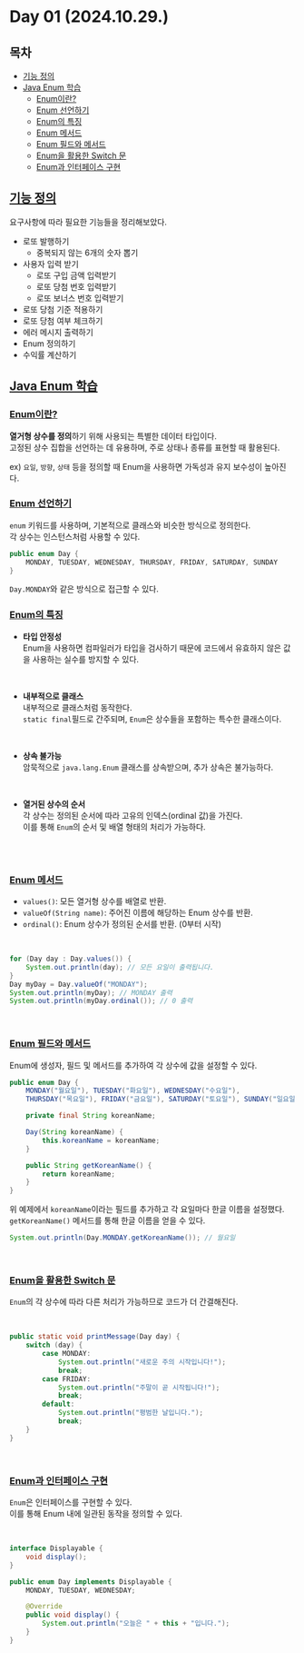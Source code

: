 # Day 01 (2024.10.29.)

## 목차

* [기능 정의](./day_01.md#기능-정의)
* [Java Enum 학습](./day_01.md#java-enum-학습)
    * [Enum이란?](./day_01.md#enum이란)
    * [Enum 선언하기](./day_01.md#enum-선언하기)
    * [Enum의 특징](./day_01.md#enum의-특징)
    * [Enum 메서드](./day_01.md#enum-메서드)
    * [Enum 필드와 메서드](./day_01.md#enum-필드와-메서드)
    * [Enum을 활용한 Switch 문](./day_01.md#enum을-활용한-switch-문)
    * [Enum과 인터페이스 구현](./day_01.md#enum과-인터페이스-구현)


## [기능 정의](./day_01.md#목차)
요구사항에 따라 필요한 기능들을 정리해보았다.

* 로또 발행하기
    * 중복되지 않는 6개의 숫자 뽑기
* 사용자 입력 받기
    * 로또 구입 금액 입력받기
    * 로또 당첨 번호 입력받기
    * 로또 보너스 번호 입력받기
* 로또 당첨 기준 적용하기
* 로또 당첨 여부 체크하기
* 에러 메시지 출력하기
* Enum 정의하기
* 수익률 계산하기


## [Java Enum 학습](./day_01.md#목차)

### [Enum이란?](./day_01.md#목차)
**열거형 상수를 정의**하기 위해 사용되는 특별한 데이터 타입이다.<br>
고정된 상수 집합을 선언하는 데 유용하며, 주로 상태나 종류를 표현할 때 활용된다.

ex) ```요일```, ```방향```, ```상태``` 등을 정의할 때 Enum을 사용하면 가독성과 유지 보수성이 높아진다.

### [Enum 선언하기](./day_01.md#목차)
```enum``` 키워드를 사용하며, 기본적으로 클래스와 비슷한 방식으로 정의한다.<br>각 상수는 인스턴스처럼 사용할 수 있다.

```java
public enum Day {
    MONDAY, TUESDAY, WEDNESDAY, THURSDAY, FRIDAY, SATURDAY, SUNDAY
}
```
```Day.MONDAY```와 같은 방식으로 접근할 수 있다.

### [Enum의 특징](./day_01.md#목차)
* **타입 안정성**<br>
Enum을 사용하면 컴파일러가 타입을 검사하기 때문에 코드에서 유효하지 않은 값을 사용하는 실수를 방지할 수 있다.

<br>

* **내부적으로 클래스**<br>
내부적으로 클래스처럼 동작한다.<br>
```static final```필드로 간주되며, ```Enum```은 상수들을 포함하는 특수한 클래스이다.

<br>

* **상속 불가능**<br>
암묵적으로 ```java.lang.Enum``` 클래스를 상속받으며, 추가 상속은 불가능하다.

<br>

* **열거된 상수의 순서**<br>
각 상수는 정의된 순서에 따라 고유의 인덱스(ordinal 값)을 가진다.<br>
이를 통해 ```Enum```의 순서 및 배열 형태의 처리가 가능하다.

<br><br>

### [Enum 메서드](./day_01.md#목차)
* ```values()```: 모든 열거형 상수를 배열로 반환.
* ```valueOf(String name)```: 주어진 이름에 해당하는 Enum 상수를 반환.
* ```ordinal()```: Enum 상수가 정의된 순서를 반환. (0부터 시작)

<br>

```java
for (Day day : Day.values()) {
    System.out.println(day); // 모든 요일이 출력됩니다.
}
Day myDay = Day.valueOf("MONDAY");
System.out.println(myDay); // MONDAY 출력
System.out.println(myDay.ordinal()); // 0 출력
```

<br>

### [Enum 필드와 메서드](./day_01.md#목차)
Enum에 생성자, 필드 및 메서드를 추가하여 각 상수에 값을 설정할 수 있다.
<br>

```java
public enum Day {
    MONDAY("월요일"), TUESDAY("화요일"), WEDNESDAY("수요일"),
    THURSDAY("목요일"), FRIDAY("금요일"), SATURDAY("토요일"), SUNDAY("일요일");

    private final String koreanName;

    Day(String koreanName) {
        this.koreanName = koreanName;
    }

    public String getKoreanName() {
        return koreanName;
    }
}
```

위 예제에서 ```koreanName```이라는 필드를 추가하고 각 요일마다 한글 이름을 설정했다.<br>
```getKoreanName()``` 메서드를 통해 한글 이름을 얻을 수 있다.


```java
System.out.println(Day.MONDAY.getKoreanName()); // 월요일
```

<br>

### [Enum을 활용한 Switch 문](./day_01.md#목차)
```Enum```의 각 상수에 따라 다른 처리가 가능하므로 코드가 더 간결해진다.

<br>

```java
public static void printMessage(Day day) {
    switch (day) {
        case MONDAY:
            System.out.println("새로운 주의 시작입니다!");
            break;
        case FRIDAY:
            System.out.println("주말이 곧 시작됩니다!");
            break;
        default:
            System.out.println("평범한 날입니다.");
            break;
    }
}
```

<br>

### [Enum과 인터페이스 구현](./day_01.md#목차)
```Enum```은 인터페이스를 구현할 수 있다.<br>
이를 통해 Enum 내에 일관된 동작을 정의할 수 있다.

<br>

```java
interface Displayable {
    void display();
}

public enum Day implements Displayable {
    MONDAY, TUESDAY, WEDNESDAY;

    @Override
    public void display() {
        System.out.println("오늘은 " + this + "입니다.");
    }
}
```


